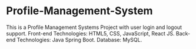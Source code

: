 # Profile-Management-System
 This is a Profile Management Systems Project with user login and logout support. Front-end Technologies: HTML5, CSS, JavaScript, React JS.  Back-end Technologies: Java Spring Boot. Database: MySQL.
